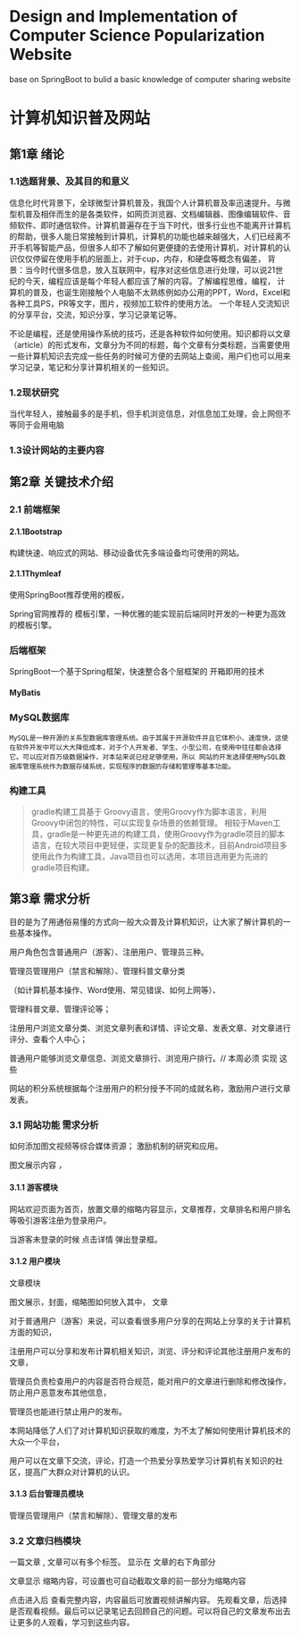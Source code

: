 # Design and Implementation of Computer Science Popularization Website
base on SpringBoot to bulid a basic knowledge of computer sharing website


# 计算机知识普及网站

## 第1章 绪论

### 1.1选题背景、及其目的和意义

信息化时代背景下，全球微型计算机普及，我国个人计算机普及率迅速提升。与微型机普及相伴而生的是各类软件，如网页浏览器、文档编辑器、图像编辑软件、音频软件、即时通信软件。计算机普遍存在于当下时代，很多行业也不能离开计算机的帮助，很多人能日常接触到计算机，计算机的功能也越来越强大，人们已经离不开手机等智能产品，但很多人却不了解如何更便捷的去使用计算机，对计算机的认识仅仅停留在使用手机的层面上，对于cup，内存，和硬盘等概念有偏差，
背景：当今时代很多信息，放入互联网中，程序对这些信息进行处理，可以说21世纪的今天，编程应该是每个年轻人都应该了解的内容。了解编程思维，编程，
计算机的普及，也诞生刚接触个人电脑不太熟练例如办公用的PPT，Word，Excel和各种工具PS，PR等文字，图片，视频加工软件的使用方法。
一个年轻人交流知识的分享平台，交流，知识分享，学习记录笔记等。


不论是编程，还是使用操作系统的技巧，还是各种软件如何使用。知识都将以文章（article）的形式发布，文章分为不同的标题，每个文章有分类标题，当需要使用一些计算机知识去完成一些任务的时候可方便的去网站上查阅，用户们也可以用来学习记录，笔记和分享计算机相关的一些知识。

### 1.2现状研究

当代年轻人，接触最多的是手机，但手机浏览信息，对信息加工处理，会上网但不等同于会用电脑

### 1.3设计网站的主要内容



## 第2章 关键技术介绍

### 2.1 前端框架

#### 2.1.1Bootstrap 

构建快速、响应式的网站、移动设备优先多端设备均可使用的网站。

#### 2.1.1Thymleaf

使用SpringBoot推荐使用的模板，

Spring官网推荐的 模板引擎，一种优雅的能实现前后端同时开发的一种更为高效的模板引擎。

### 后端框架

SpringBoot一个基于Spring框架，快速整合各个层框架的 开箱即用的技术

#### MyBatis

### MySQL数据库

    MySQL是一种开源的关系型数据库管理系统。由于其属于开源软件并且它体积小、速度快，这使在软件开发中可以大大降低成本，对于个人开发者、学生、小型公司，在使用中往往都会选择它。可以应对百万级数据操作，对本站来说已经足够使用，所以 网站的开发选择使用MySQL数据库管理系统作为数据存储系统，实现程序的数据的存储和管理等基本功能。

### 构建工具

> gradle构建工具基于 Groovy语言，使用Groovy作为脚本语言，利用Groovy中闭包的特性，可以实现复杂场景的依赖管理。 相较于Maven工具，gradle是一种更先进的构建工具，使用Groovy作为gradle项目的脚本语言，在较大项目中更轻便，实现更复杂的配置技术，目前Android项目多使用此作为构建工具，Java项目也可以选用，本项目选用更为先进的gradle项目构建。



## 第3章 需求分析

目的是为了用通俗易懂的方式向一般大众普及计算机知识，让大家了解计算机的一些基本操作。

用户角色包含普通用户（游客）、注册用户、管理员三种。

管理员管理用户（禁言和解除）、管理科普文章分类

（如计算机基本操作、Word使用、常见错误、如何上网等）、

管理科普文章、管理评论等；

注册用户浏览文章分类、浏览文章列表和详情、评论文章、发表文章、对文章进行评分、查看个人中心；

普通用户能够浏览文章信息、浏览文章排行、浏览用户排行。//  本周必须 实现 这些

网站的积分系统根据每个注册用户的积分授予不同的成就名称，激励用户进行文章发表。

### 3.1 网站功能 需求分析

如何添加图文视频等综合媒体资源；
激励机制的研究和应用。

图文展示内容 ，

#### 3.1.1 游客模块

网站欢迎页面为首页，放置文章的缩略内容显示，文章推荐，文章排名和用户排名等吸引游客注册为登录用户。

当游客未登录的时候 点击详情 弹出登录框。

#### 3.1.2 用户模块

 文章模块

图文展示，封面，缩略图如何放入其中， 文章



对于普通用户（游客）来说，可以查看很多用户分享的在网站上分享的关于计算机方面的知识，

注册用户可以分享和发布计算机相关知识，浏览、评分和评论其他注册用户发布的文章，

管理员负责检查用户的内容是否符合规范，能对用户的文章进行删除和修改操作，防止用户恶意发布其他信息，

管理员也能进行禁止用户的发布。

本网站降低了人们了对计算机知识获取的难度，为不太了解如何使用计算机技术的大众一个平台，

用户可以在文章下交流，评论，打造一个热爱分享热爱学习计算机有关知识的社区，提高广大群众对计算机的认识。



#### 3.1.3 后台管理员模块



管理员管理用户（禁言和解除）、管理文章的发布



### 3.2 文章归档模块

一篇文章 , 文章可以有多个标签。 显示在 文章的右下角部分

文章显示 缩略内容，可设置也可自动截取文章的前一部分为缩略内容



 点击进入后 查看完整内容，内容最后可放置视频讲解内容。 先观看文章，后选择是否观看视频。最后可以记录笔记去回顾自己的问题。可以将自己的文章发布出去 让更多的人观看，学习到这些内容。





